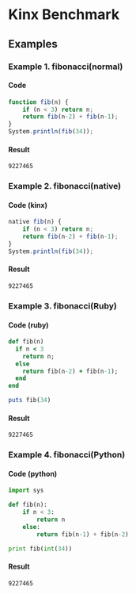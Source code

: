 
# Kinx Benchmark

## Examples

### Example 1. fibonacci(normal)

#### Code

```javascript
function fib(n) {
    if (n < 3) return n;
    return fib(n-2) + fib(n-1);
}
System.println(fib(34));
```

#### Result

```
9227465
```

### Example 2. fibonacci(native)

#### Code (kinx)

```javascript
native fib(n) {
    if (n < 3) return n;
    return fib(n-2) + fib(n-1);
}
System.println(fib(34));
```

#### Result

```
9227465
```

### Example 3. fibonacci(Ruby)

#### Code (ruby)

```ruby
def fib(n)
  if n < 3
    return n;
  else
    return fib(n-2) + fib(n-1);
  end
end

puts fib(34)
```

#### Result

```
9227465
```

### Example 4. fibonacci(Python)

#### Code (python)

```python
import sys

def fib(n):
    if n < 3:
        return n
    else:
        return fib(n-1) + fib(n-2)

print fib(int(34))
```

#### Result

```
9227465
```

